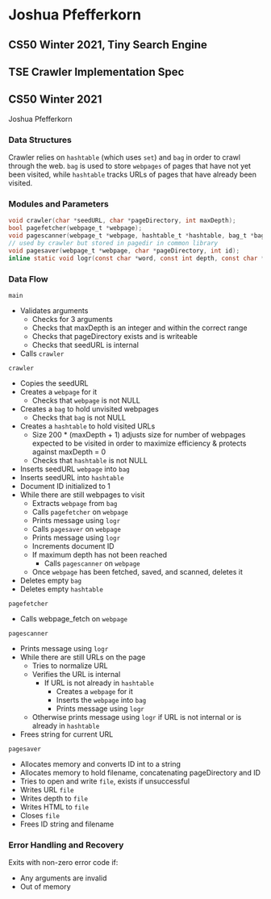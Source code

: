 # Joshua Pfefferkorn
## CS50 Winter 2021, Tiny Search Engine

## TSE Crawler Implementation Spec
## CS50 Winter 2021
Joshua Pfefferkorn

### Data Structures

Crawler relies on `hashtable` (which uses `set`) and `bag` in order to crawl through the web. `bag` is used to store `webpages` of pages that have not yet been visited, while `hashtable` tracks URLs of pages that have already been visited.

### Modules and Parameters

```c
void crawler(char *seedURL, char *pageDirectory, int maxDepth);
bool pagefetcher(webpage_t *webpage);
void pagescanner(webpage_t *webpage, hashtable_t *hashtable, bag_t *bag);
// used by crawler but stored in pagedir in common library
void pagesaver(webpage_t *webpage, char *pageDirectory, int id);
inline static void logr(const char *word, const int depth, const char *url);
```

### Data Flow

`main`
* Validates arguments
    * Checks for 3 arguments
    * Checks that maxDepth is an integer and within the correct range
    * Checks that pageDirectory exists and is writeable
    * Checks that seedURL is internal
* Calls `crawler`

`crawler`
* Copies the seedURL
* Creates a `webpage` for it
    * Checks that `webpage` is not NULL
* Creates a `bag` to hold unvisited webpages
    * Checks that `bag` is not NULL
* Creates a `hashtable` to hold visited URLs
    * Size 200 * (maxDepth + 1) adjusts size for number of webpages expected to be visited in order to maximize efficiency & protects against maxDepth = 0
    * Checks that `hashtable` is not NULL
* Inserts seedURL `webpage` into `bag`
* Inserts seedURL into `hashtable`
* Document ID initialized to 1
* While there are still webpages to visit
    * Extracts `webpage` from `bag`
    * Calls `pagefetcher` on `webpage`
    * Prints message using `logr`
    * Calls `pagesaver` on `webpage`
    * Prints message using `logr`
    * Increments document ID
    * If maximum depth has not been reached
        * Calls `pagescanner` on `webpage`
    * Once `webpage` has been fetched, saved, and scanned, deletes it
* Deletes empty `bag`
* Deletes empty `hashtable`

`pagefetcher`
* Calls webpage_fetch on `webpage`

`pagescanner`
* Prints message using `logr`
* While there are still URLs on the page
    * Tries to normalize URL
    * Verifies the URL is internal
        * If URL is not already in `hashtable`
            * Creates a `webpage` for it
            * Inserts the `webpage` into `bag`
            * Prints message using `logr`
    * Otherwise prints message using `logr` if URL is not internal or is already in `hashtable`
* Frees string for current URL

`pagesaver`
* Allocates memory and converts ID int to a string
* Allocates memory to hold filename, concatenating pageDirectory and ID
* Tries to open and write `file`, exists if unsuccessful
* Writes URL `file`
* Writes depth to `file`
* Writes HTML to `file`
* Closes `file`
* Frees ID string and filename

### Error Handling and Recovery

Exits with non-zero error code if:
* Any arguments are invalid
* Out of memory
